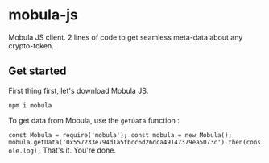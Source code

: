 # mobula-js

Mobula JS client. 2 lines of code to get seamless meta-data about any crypto-token.

## Get started

First thing first, let's download Mobula JS.

`npm i mobula`

To get data from Mobula, use the `getData` function :

`
const Mobula = require('mobula');
const mobula = new Mobula();
mobula.getData('0x557233e794d1a5fbcc6d26dca49147379ea5073c').then(console.log);
`
That's it. You're done.